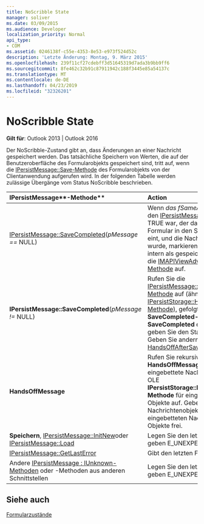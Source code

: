 ```yaml
---
title: NoScribble State
manager: soliver
ms.date: 03/09/2015
ms.audience: Developer
localization_priority: Normal
api_type:
- COM
ms.assetid: 0246138f-c55e-4353-8e53-e973f524d52c
description: 'Letzte Änderung: Montag, 9. März 2015'
ms.openlocfilehash: 239f11cf27cdebff3d51645319d7ada3b9bb9ff6
ms.sourcegitcommit: 8fe462c32b91c87911942c188f3445e85a54137c
ms.translationtype: MT
ms.contentlocale: de-DE
ms.lasthandoff: 04/23/2019
ms.locfileid: "32326201"
---
```

# <a name="noscribble-state"></a>NoScribble State

  
  
**Gilt für**: Outlook 2013 | Outlook 2016 
  
Der NoScribble-Zustand gibt an, dass Änderungen an einer Nachricht gespeichert werden. Das tatsächliche Speichern von Werten, die auf der Benutzeroberfläche des Formularobjekts gespeichert sind, tritt auf, wenn die [IPersistMessage::Save-Methode](ipersistmessage-save.md) des Formularobjekts von der Clientanwendung aufgerufen wird. In der folgenden Tabelle werden zulässige Übergänge vom Status NoScribble beschrieben. 
  
|IPersistMessage**-Methode**|**Action**|**Neuer Status**|
|:-----|:-----|:-----|
|[IPersistMessage::SaveCompleted](ipersistmessage-savecompleted.md)(_pMessage ==_ NULL)  <br/> |Wenn  _das fSameAsLoad-Flag_ für den [IPersistMessage::Save-Aufruf](ipersistmessage-save.md) TRUE war, der dazu führte, dass das Formular in den Status NoScribble eint, und die Nachricht geändert wurde, markieren Sie die Änderungen intern als gespeichert, und rufen Sie die [IMAPIViewAdviseSink::OnSaved-Methode](imapiviewadvisesink-onsaved.md) auf.  <br/> |[Normal](normal-state.md) <br/> |
|**IPersistMessage::SaveCompleted**(_pMessage !=_ NULL)  <br/> |Rufen Sie die [IPersistMessage::HandsOffMessage-Methode](ipersistmessage-handsoffmessage.md) auf (ähnlich der OLE [IPersistStorage::HandsOffStorage-Methode),](https://msdn.microsoft.com/library/1e5ef26f-d8e7-4fa6-bfc4-19dace35314d%28Office.15%29.aspx) gefolgt von den normalen **SaveCompleted-Aktionen.** Wenn **SaveCompleted** erfolgreich war, geben Sie den Status Normal ein. Geben Sie andernfalls den [Status HandsOffAfterSave](handsoffaftersave-state.md) ein.  <br/> |Normal oder HandsOffAfterSave  <br/> |
|**HandsOffMessage** <br/> |Rufen Sie rekursiv die **HandsOffMessage-Methode** für eingebettete Nachrichten oder die OLE **IPersistStorage::HandsOffStorage-Methode** für eingebettete OLE-Objekte auf. Geben Sie das Nachrichtenobjekt und alle eingebetteten Nachrichten oder Objekte frei.  <br/> |HandsOffAfterSave  <br/> |
|**Speichern**, [IPersistMessage::InitNew](ipersistmessage-initnew.md)oder [IPersistMessage::Load](ipersistmessage-load.md) <br/> |Legen Sie den letzten Fehler auf und geben E_UNEXPECTED.  <br/> |NoScribble  <br/> |
|[IPersistMessage::GetLastError](ipersistmessage-getlasterror.md) <br/> |Gibt den letzten Fehler zurück.  <br/> |NoScribble  <br/> |
|Andere [IPersistMessage : IUnknown-Methoden](ipersistmessageiunknown.md) oder -Methoden aus anderen Schnittstellen  <br/> |Legen Sie den letzten Fehler auf und geben E_UNEXPECTED.  <br/> |NoScribble  <br/> |
   
## <a name="see-also"></a>Siehe auch



[Formularzustände](form-states.md)

